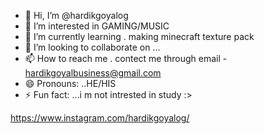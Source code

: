 - 👋 Hi, I’m @hardikgoyalog
- 👀 I’m interested in GAMING/MUSIC
- 🌱 I’m currently learning . making  minecraft texture pack
- 💞️ I’m looking to collaborate on ...
- 📫 How to reach me . contect me through email - hardikgoyalbusiness@gmail.com
- 😄 Pronouns: ..HE/HIS
- ⚡ Fun fact: ...i m not intrested in study :>

<!---
hardikgoyalog/hardikgoyalog is a ✨ special ✨ repository because its `README.md` (this file) appears on your GitHub profile.
You can click the Preview link to take a look at your changes.
--->
https://www.instagram.com/hardikgoyalog/
